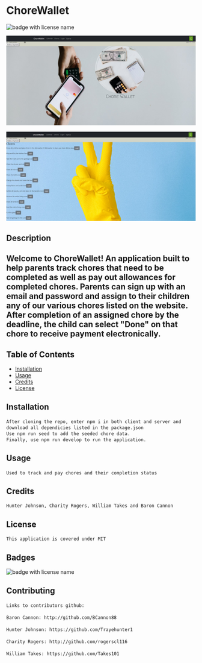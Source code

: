 # 
  # **ChoreWallet**

  <img src="https://img.shields.io/badge/mybadge-MIT-blue" alt="badge with license name"/>

  ![Homepage Screenshot (82)](./client/src/assets/chorewallet-homepage.jpg)

  ![Chores page Screenshot (82)](./client/src/assets/chorewallet-chorespage.jpg)

  ## Description

  ## Welcome to ChoreWallet! An application built to help parents track chores that need to be completed as well as pay out allowances for completed chores. Parents can sign up with an email and password and assign to their children any of our various chores listed on the website. After completion of an assigned chore by the deadline, the child can select "Done" on that chore to receive payment electronically.

  ## Table of Contents        
   * [Installation](#Installation)
   * [Usage](#Usage)       
   * [Credits](#Credits)       
   * [License](#License)   
       
   ## Installation

    After cloning the repo, enter npm i in both client and server and download all dependicies listed in the package.json
    Use npm run seed to add the seeded chore data.
    Finally, use npm run develop to run the application.

   ## Usage

    Used to track and pay chores and their completion status 

   ## Credits

    Hunter Johnson, Charity Rogers, William Takes and Baron Cannon       

   ## License

    This application is covered under MIT       

   ## Badges

   <img src="https://img.shields.io/badge/mybadge-MIT-blue" alt="badge with license name"/>      
           

   ## Contributing

    Links to contributors github: 
    
    Baron Cannon: http://github.com/BCannon88
    
    Hunter Johnson: https://github.com/Trayehunter1
    
    Charity Rogers: http://github.com/rogerscl116
    
    William Takes: https://github.com/Takes101


        
    


